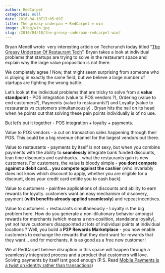 ```yaml
---
author: RedCarpet
categories: null
date: 2016-04-18T17:05:09Z
title: The greasy underpan + RedCarpet = win
image: /blog/win.jpg
slug: /2016/04/18/the-greasy-underpan-redcarpet-win/
---
```


Bryan Menell wrote  very interesting article on Techcrunch today titled “[The Greasy Underpan Of Restaurant Tech][greasy-underpan-of-restaurant-tech]”. Bryan takes a look at individual problems that startups are trying to solve in the restaurant space and explain why the large value proposition is not there.

We completely agree ! Now, that might seem surprising from someone who is playing in exactly the same field, but we believe a large number of startups are fighting the wrong battle.

Let’s look at the individual problems that are tricky to solve from a **value standpoint** - POS integration (value to POS vendors ?), Ordering (value to end customers?), Payments (value to restaurants?) and Loyalty (value to restaurants vs customers simultaneously) . Bryan hits the nail on its head when he points out that solving these pain points individually is of no use.

But let’s put it together - POS integration + loyalty + payments. 

Value to POS vendors - a cut on transaction sales happening through their POS. This could be a big revenue channel for the largest vendors out there.

Value to restaurants - payments by itself is not sexy, but when you combine payments with the ability to **seamlessly** integrate bank funded discounts, lean time discounts and cashbacks… what the restaurants gain is new customers. For customers, the value is bloody simple - <span>**you dont compete against a debit card… you compete against the cashier**</span> (who invariably does not know which discount to apply, whether you are eligible for a discount, does your credit card entitle you to cash back)

Value to customers - painfree applications of discounts and ability to earn rewards for loyalty. customers want an easy mechanism of discovery, payment (**with benefits already applied seamlessly**) and repeat incentives.

Value to customers + restaurants simultaneously - Loyalty is the big problem here. How do you generate a non-dilutionary behavior amongst rewards for merchants (which means a non-coalition, standalone loyalty), yet not have customers disappointed at lots of individual points at individual locations ? Well, you build a **P2P Rewards Marketplace** - you now enable customers to exchange the rewards that they dont want for rewards that they want… and for merchants, it is as good as a free new customer !

We at RedCarpet believe disruption in this space will happen through a seamlessly integrated process and a product that customers will love. Solving payments by itself isnt good enough (P.S. Read [Mobile Payments is a twist on identity rather than transactions][mobile-payment])

[mobile-payment]: http://redcarpetup.tumblr.com/post/105753389429/mobile-payments-is-a-twist-on-identity-rather-than
[greasy-underpan-of-restaurant-tech]: http://t.umblr.com/redirect?z=http%3A%2F%2Ftechcrunch.com%2F2014%2F12%2F24%2Fthe-greasy-underpan-of-restaurant-tech%2F&t=MGM0NWU5YTkzMDBmNmE5MzAwOGQ4NGExZDU4NzhjMTk2MDgyYWRhMCxnUjFDc0dyNg%3D%3D
